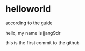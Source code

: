 # helloworld
according to the guide

hello, my name is jjang9dr

this is the first commit to the github
